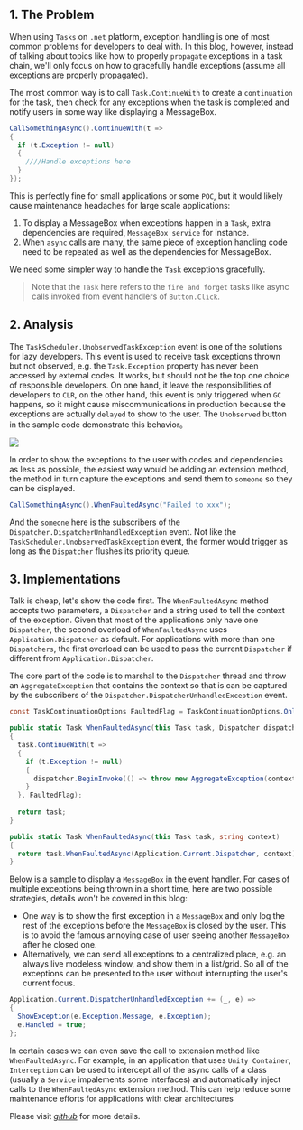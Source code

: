 ## 1. The Problem

When using `Tasks` on `.net` platform, exception handling is one of most common problems for developers to deal with. In this blog, however, instead of talking about topics like how to properly `propagate` exceptions in a task chain, we'll only focus on how to gracefully handle exceptions (assume all exceptions are properly propagated).

The most common way is to call `Task.ContinueWith` to create a `continuation` for the task, then check for any exceptions when the task is completed and notify users in some way like displaying a MessageBox.

```c#
CallSomethingAsync().ContinueWith(t =>
{
  if (t.Exception != null)
  {
    ////Handle exceptions here
  }
});
```

This is perfectly fine for small applications or some `POC`, but it would likely cause maintenance headaches for large scale applications:

1. To display a MessageBox when exceptions happen in a `Task`, extra dependencies are required, `MessageBox service` for instance.
2. When `async` calls are many, the same piece of exception handling code need to be repeated as well as the dependencies for MessageBox.

We need some simpler way to handle the `Task` exceptions gracefully.

> Note that the `Task` here refers to the `fire and forget` tasks like async calls invoked from event handlers of `Button.Click`.

## 2. Analysis

The `TaskScheduler.UnobservedTaskException` event is one of the solutions for lazy developers. This event is used to receive task exceptions thrown but not observed, e.g. the `Task.Exception` property has never been accessed by external codes. It works, but should not be the top one choice of responsible developers. On one hand, it leave the responsibilities of developers to `CLR`, on the other hand, this event is only triggered when `GC` happens, so it might cause miscommunications in production because the exceptions are actually `delayed` to show to the user. The `Unobserved` button in the sample code demonstrate this behavior。

![](https://filedn.com/lCdMuPWubK2H86dRAWfspRh/BlogImages/HandleTaskExceptionsGracefully.png)

In order to show the exceptions to the user with codes and dependencies as less as possible, the easiest way would be adding an extension method, the method in turn capture the exceptions and send them to `someone` so they can be displayed.

```c#
CallSomethingAsync().WhenFaultedAsync("Failed to xxx");
```

And the `someone` here is the subscribers of the `Dispatcher.DispatcherUnhandledException` event. Not like the `TaskScheduler.UnobservedTaskException` event, the former would trigger as long as the `Dispatcher` flushes its priority queue.

## 3. Implementations

Talk is cheap, let's show the code first. The `WhenFaultedAsync` method accepts two parameters, a `Dispatcher` and a string used to tell the context of the exception. Given that most of the applications only have one `Dispatcher`, the second overload of `WhenFaultedAsync` uses `Application.Dispatcher` as default. For applications with more than one `Dispatchers`, the first overload can be used to pass the current `Dispatcher` if different from `Application.Dispatcher`.

The core part of the code is to marshal to the `Dispatcher` thread and throw an `AggregateException` that contains the context so that is can be captured by the subscribers of the `Dispatcher.DispatcherUnhandledException` event.

```c#
const TaskContinuationOptions FaultedFlag = TaskContinuationOptions.OnlyOnFaulted | TaskContinuationOptions.ExecuteSynchronously;

public static Task WhenFaultedAsync(this Task task, Dispatcher dispatcher, string context)
{
  task.ContinueWith(t =>
  {
    if (t.Exception != null)
    {
      dispatcher.BeginInvoke(() => throw new AggregateException(context, t.Exception.InnerExceptions));
    }
  }, FaultedFlag);
  
  return task;
}

public static Task WhenFaultedAsync(this Task task, string context)
{
  return task.WhenFaultedAsync(Application.Current.Dispatcher, context);
}
```

Below is a sample to display a `MessageBox` in the event handler. For cases of multiple exceptions being thrown in a short time, here are two possible strategies, details won't be covered in this blog:

+ One way is to show the first exception in a `MessageBox` and only log the rest of the exceptions before the `MessageBox` is closed by the user. This is to avoid the famous annoying case of user seeing another `MessageBox` after he closed one.
+ Alternatively, we can send all exceptions to a centralized place, e.g. an always live modeless window, and show them in a list/grid. So all of the exceptions can be presented to the user without interrupting the user's current focus.

```c#
Application.Current.DispatcherUnhandledException += (_, e) =>
{
  ShowException(e.Exception.Message, e.Exception);
  e.Handled = true;
};
```

In certain cases we can even save the call to extension method like `WhenFaultedAsync`. For example, in an application that uses `Unity Container`, `Interception` can be used to intercept all of the async calls of a class (usually a `Service` impalements some interfaces) and automatically inject calls to the `WhenFaultedAsync` extension method. This can help reduce some maintenance efforts for applications with clear architectures

Please visit [*github*](https://github.com/eagleboost/HandleTaskException) for more details.
